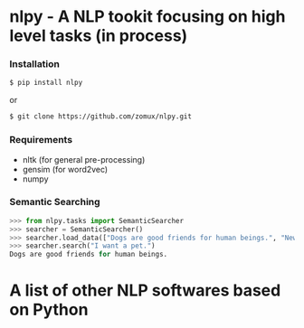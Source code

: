 nlpy - A NLP tookit focusing on high level tasks (in process)
===

### Installation
```bash
$ pip install nlpy
```
or
```bash
$ git clone https://github.com/zomux/nlpy.git
```

### Requirements
- nltk (for general pre-processing)
- gensim (for word2vec)
- numpy

### Semantic Searching

```python
>>> from nlpy.tasks import SemanticSearcher
>>> searcher = SemanticSearcher()
>>> searcher.load_data(["Dogs are good friends for human beings.", "New tennis court has been built in the school."])
>>> searcher.search("I want a pet.")
Dogs are good friends for human beings.
```


A list of other NLP softwares based on Python
===

